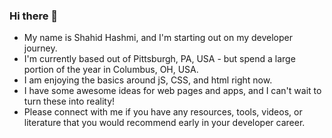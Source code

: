 ### Hi there 👋

<!--
**ShahidHashmi1/ShahidHashmi1** is a ✨ _special_ ✨ repository because its `README.md` (this file) appears on your GitHub profile.

Here are some ideas to get you started:

- 🔭 I’m currently working on ...
- 🌱 I’m currently learning ...
- 👯 I’m looking to collaborate on ...
- 🤔 I’m looking for help with ...
- 💬 Ask me about ...
- 📫 How to reach me: ...
- 😄 Pronouns: ...
- ⚡ Fun fact: ...
-->

<ul>
<li>My name is Shahid Hashmi, and I'm starting out on my developer journey.</li>
<li>I'm currently based out of Pittsburgh, PA, USA - but spend a large portion of the year in Columbus, OH, USA.</li>
<li>I am enjoying the basics around jS, CSS, and html right now.</li>
<li>I have some awesome ideas for web pages and apps, and I can't wait to turn these into reality!</li>
<li>Please connect with me if you have any resources, tools, videos, or literature that you would recommend early in your developer career.</li>
</ul>
